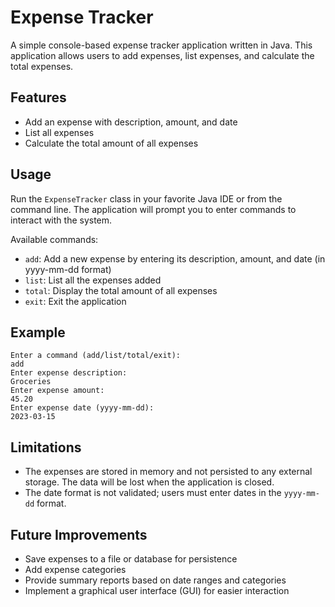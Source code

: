 # Expense Tracker

A simple console-based expense tracker application written in Java. This application allows users to add expenses, list expenses, and calculate the total expenses.

## Features

- Add an expense with description, amount, and date
- List all expenses
- Calculate the total amount of all expenses

## Usage

Run the `ExpenseTracker` class in your favorite Java IDE or from the command line. The application will prompt you to enter commands to interact with the system.

Available commands:

- `add`: Add a new expense by entering its description, amount, and date (in yyyy-mm-dd format)
- `list`: List all the expenses added
- `total`: Display the total amount of all expenses
- `exit`: Exit the application

## Example

```
Enter a command (add/list/total/exit):
add
Enter expense description:
Groceries
Enter expense amount:
45.20
Enter expense date (yyyy-mm-dd):
2023-03-15
```


## Limitations

- The expenses are stored in memory and not persisted to any external storage. The data will be lost when the application is closed.
- The date format is not validated; users must enter dates in the `yyyy-mm-dd` format.

## Future Improvements

- Save expenses to a file or database for persistence
- Add expense categories
- Provide summary reports based on date ranges and categories
- Implement a graphical user interface (GUI) for easier interaction

